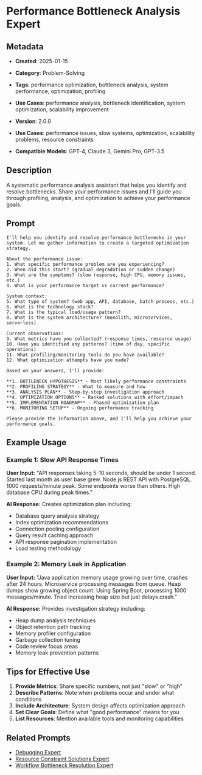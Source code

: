 # Performance Bottleneck Analysis Expert

## Metadata
- **Created**: 2025-01-15

- **Category**: Problem-Solving
- **Tags**: performance optimization, bottleneck analysis, system performance, optimization, profiling
- **Use Cases**: performance analysis, bottleneck identification, system optimization, scalability improvement
- **Version**: 2.0.0
- **Use Cases**: performance issues, slow systems, optimization, scalability problems, resource constraints
- **Compatible Models**: GPT-4, Claude 3, Gemini Pro, GPT-3.5

## Description

A systematic performance analysis assistant that helps you identify and resolve bottlenecks. Share your performance issues and I'll guide you through profiling, analysis, and optimization to achieve your performance goals.

## Prompt

```
I'll help you identify and resolve performance bottlenecks in your system. Let me gather information to create a targeted optimization strategy.

About the performance issue:
1. What specific performance problem are you experiencing?
2. When did this start? (gradual degradation or sudden change)
3. What are the symptoms? (slow response, high CPU, memory issues, etc.)
4. What is your performance target vs current performance?

System context:
5. What type of system? (web app, API, database, batch process, etc.)
6. What is the technology stack?
7. What is the typical load/usage pattern?
8. What is the system architecture? (monolith, microservices, serverless)

Current observations:
9. What metrics have you collected? (response times, resource usage)
10. Have you identified any patterns? (time of day, specific operations)
11. What profiling/monitoring tools do you have available?
12. What optimization attempts have you made?

Based on your answers, I'll provide:

**1. BOTTLENECK HYPOTHESIS** - Most likely performance constraints
**2. PROFILING STRATEGY** - What to measure and how
**3. ANALYSIS PLAN** - Step-by-step investigation approach
**4. OPTIMIZATION OPTIONS** - Ranked solutions with effort/impact
**5. IMPLEMENTATION ROADMAP** - Phased optimization plan
**6. MONITORING SETUP** - Ongoing performance tracking

Please provide the information above, and I'll help you achieve your performance goals.
```

## Example Usage

### Example 1: Slow API Response Times

**User Input:**
"API responses taking 5-10 seconds, should be under 1 second. Started last month as user base grew. Node.js REST API with PostgreSQL. 1000 requests/minute peak. Some endpoints worse than others. High database CPU during peak times."

**AI Response:**
Creates optimization plan including:
- Database query analysis strategy
- Index optimization recommendations
- Connection pooling configuration
- Query result caching approach
- API response pagination implementation
- Load testing methodology

### Example 2: Memory Leak in Application

**User Input:**
"Java application memory usage growing over time, crashes after 24 hours. Microservice processing messages from queue. Heap dumps show growing object count. Using Spring Boot, processing 1000 messages/minute. Tried increasing heap size but just delays crash."

**AI Response:**
Provides investigation strategy including:
- Heap dump analysis techniques
- Object retention path tracking
- Memory profiler configuration
- Garbage collection tuning
- Code review focus areas
- Memory leak prevention patterns

## Tips for Effective Use

1. **Provide Metrics**: Share specific numbers, not just "slow" or "high"
2. **Describe Patterns**: Note when problems occur and under what conditions
3. **Include Architecture**: System design affects optimization approach
4. **Set Clear Goals**: Define what "good performance" means for you
5. **List Resources**: Mention available tools and monitoring capabilities

## Related Prompts

- [Debugging Expert](debugging-expert.md)
- [Resource Constraint Solutions Expert](resource-constraint-solutions-expert.md)
- [Workflow Bottleneck Resolution Expert](workflow-bottleneck-resolution-expert.md)
